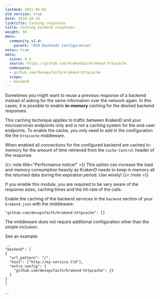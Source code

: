 ```yaml
---
lastmod: 2021-05-02
old_version: true
date: 2018-10-29
linktitle: Caching responses
title: Caching backend responses
weight: 50
menu:
  community_v1.4:
    parent: "050 Backends Configuration"
notoc: true
meta:
  since: 0.4
  source: https://github.com/krakendio/krakend-httpcache
  namespace:
  - github.com/devopsfaith/krakend-httpcache
  scope:
  - backend
---
```


Sometimes you might want to reuse a previous response of a backend instead of asking for the same information over the network again. In this cases, it is possible to enable **in-memory** caching for the desired backend responses.

This caching technique applies to traffic between KrakenD and your microservices endpoints only and is not a caching system for the end-user endpoints. To enable the cache, you only need to add in the configuration file the `httpcache` middleware.

When enabled all connections for the configured backend are cached in-memory for the amount of time retrieved from the `Cache-Control` header of the response.

{{< note title="Performance notice!" >}}
This option can increase the load and memory consumption heavily as KrakenD needs to keep in memory all the returned data during the expiration period. Use wisely!
{{< /note >}}

If you enable this module, you are required to be very aware of the response sizes, caching times and the hit-rate of the calls.

Enable the caching of the backend services in the `backend` section of your `krakend.json` with the middleware:

    "github.com/devopsfaith/krakend-httpcache": {}

The middleware does not require additional configuration other than the simple inclusion.

See an example:

    ...
    "backend": [
    {
      "url_pattern": "/",
      "host": ["http://my-service.tld"],
      "extra_config": {
        "github.com/devopsfaith/krakend-httpcache": {}
      }
    }
    ]
...

